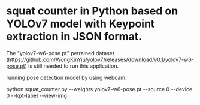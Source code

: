 # squat counter in Python based on YOLOv7 model with Keypoint extraction in JSON format. 

The "yolov7-w6-pose.pt" petrained dataset (https://github.com/WongKinYiu/yolov7/releases/download/v0.1/yolov7-w6-pose.pt) is still needed to run this application.
</p>
running pose detection model by using webcam:
</P>
python squat_counter.py --weights yolov7-w6-pose.pt --source 0 --device 0 --kpt-label --view-img
